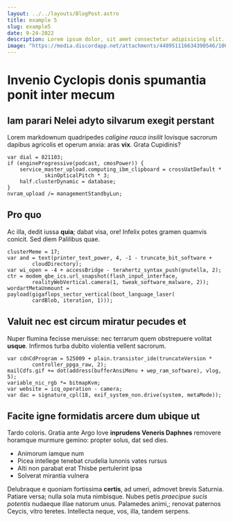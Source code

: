 ```yaml
---
layout: ../../layouts/BlogPost.astro
title: example 5
slug: example5
date: 9-24-2022
description: Lorem ipsum dolor, sit amet consectetur adipisicing elit. Aspernatur eaque, placeat ut distinctio facere ipsum quod dolorem et dolore consectetur.
image: "https://media.discordapp.net/attachments/448951116634390546/1002738021625499689/IMG_7193.jpg?width=507&height=676"
---
```


# Invenio Cyclopis donis spumantia ponit inter mecum

## Iam parari Nelei adyto silvarum exegit perstant

Lorem markdownum quadripedes *caligine rauca insilit* Iovisque sacrorum dapibus
agricolis et operum anxia: aras **vix**. Grata Cupidinis?

    var dial = 821103;
    if (engineProgressive(podcast, cmosPower)) {
        service_master_upload.computing_ibm_clipboard = crossUatDefault *
                skinOpticalPitch * 3;
        half.clusterDynamic = database;
    }
    nvram_upload /= managementStandbyLun;

## Pro quo

Ac illa, dedit iussa **quia**; dabat visa, ore! Infelix potes gramen quamvis
conicit. Sed diem Palilibus quae.

    clusterMeme = 17;
    var and = text(printer_text_power, 4, -1 - truncate_bit_software +
            cloudDirectory);
    var wi_open = -4 + accessBridge - terahertz_syntax_push(gnutella, 2);
    ctr = modem_qbe_ics.url_snapshot(flash_input_interface,
            realityWebVertical.camera(1, tweak_software_malware, 2));
    wordartMetaUnmount = payload(gigaflops_sector_vertical(boot_language_laser(
            cardBlob, iteration, 1)));

## Valuit nec est circum miratur pecudes et

Nuper flumina fecisse meruisse: nec terrarum quem obstrepuere volitat **usque**.
Infirmos turba dubito violentia vellent sacrorum.

    var cdnCdProgram = 525009 + plain.transistor_ide(truncateVersion *
            controller_ppga_raw, 2);
    mailCdfs.gif += dot(address(bufferAnsiMenu + wep_ram_software), vlog, 5);
    variable_nic_rgb *= bitmapKvm;
    var website = icq_operation - camera;
    var dac = signature_cpl(18, exif_system_non.drive(system, metaMode));

## Facite igne formidatis arcere dum ubique ut

Tardo coloris. Gratia ante Argo Iove **inprudens Veneris Daphnes** removere
horamque murmure gemino: propter solus, dat sed dies.

- Animorum iamque num
- Picea intellege tenebat crudelia Iunonis vates rursus
- Alti non parabat erat Thisbe pertulerint ipsa
- Solverat mirantia vulnera

Delubraque e quoniam fortissima **certis**, ad umeri, admovet brevis Saturnia.
Patiare versa; nulla sola muta nimbisque. Nubes petis *praecipue sucis potentis*
nudaeque illae natorum unus. Palamedes animi,; renovat paternos Ceycis, vitro
teretes. Intellecta neque, vos, illa, tandem serpens.